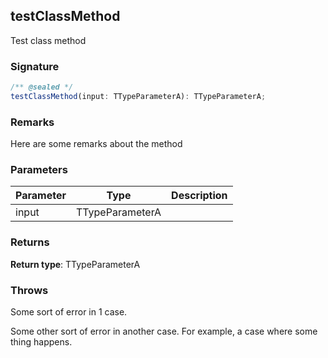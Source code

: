 ## testClassMethod

Test class method

<a id="testclassmethod-signature"></a>

### Signature

```typescript
/** @sealed */
testClassMethod(input: TTypeParameterA): TTypeParameterA;
```

<a id="testclassmethod-remarks"></a>

### Remarks

Here are some remarks about the method

<a id="testclassmethod-parameters"></a>

### Parameters

| Parameter | Type | Description |
| - | - | - |
| input | TTypeParameterA | |

<a id="testclassmethod-returns"></a>

### Returns

**Return type**: TTypeParameterA

<a id="testclassmethod-throws"></a>

### Throws

Some sort of error in 1 case.

Some other sort of error in another case. For example, a case where some thing happens.
